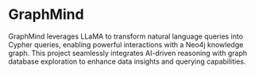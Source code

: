 # GraphMind
GraphMind  leverages LLaMA to transform natural language queries into Cypher queries, enabling powerful interactions with a Neo4j knowledge graph. This project seamlessly integrates AI-driven reasoning with graph database exploration to enhance data insights and querying capabilities.
